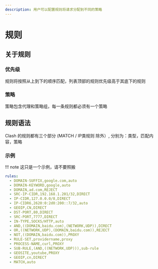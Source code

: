 ```yaml
---
description: 用户可以配置规则将请求分配到不同的策略
---
```

# 规则

## 关于规则

### 优先级

规则将按照从上到下的顺序匹配，列表顶部的规则优先级高于其底下的规则

### 策略

策略包含代理和策略组，每一条规则都必须有一个策略

## 规则语法

Clash 的规则都有三个部分 (MATCH / IP类规则 除外）, 分别为：类型，匹配内容，策略

### 示例

!!! note
    这只是一个示例，请不要照搬

```yaml
rules:
  - DOMAIN-SUFFIX,google.com,auto
  - DOMAIN-KEYWORD,google,auto
  - DOMAIN,ad.com,REJECT
  - SRC-IP-CIDR,192.168.1.201/32,DIRECT
  - IP-CIDR,127.0.0.0/8,DIRECT
  - IP-CIDR6,2620:0:2d0:200::7/32,auto
  - GEOIP,CN,DIRECT
  - DST-PORT,80,DIRECT
  - SRC-PORT,7777,DIRECT
  - IN-TYPE,SOCKS/HTTP,auto
  - AND,((DOMAIN,baidu.com),(NETWORK,UDP)),DIRECT
  - OR,((NETWORK,UDP),(DOMAIN,baidu.com)),REJECT
  - NOT,((DOMAIN,baidu.com)),PROXY
  - RULE-SET,providername,proxy
  - PROCESS-NAME,curl,PROXY
  - SUB-RULE,(AND,((NETWORK,UDP))),sub-rule
  - GEOSITE,youtube,PROXY
  - GEOIP,cn,DIRECT
  - MATCH,auto
```
